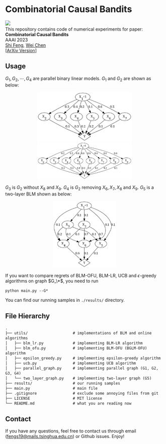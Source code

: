 # Combinatorial Causal Bandits
[![](https://tokei.rs/b1/github/fengtony686/CCB)](https://github.com/fengtony686/CCB)      
This repository contains code of numerical experiments for paper:         
**Combinatorial Causal Bandits**  
AAAI 2023  
[Shi Feng](https://fengshi.link/), [Wei Chen](https://www.microsoft.com/en-us/research/people/weic/)          
[[ArXiv Version](https://arxiv.org/abs/2206.01995)]

## Usage
$G_1,G_2,\cdots,G_4$ are parallel binary linear models. $G_1$ and $G_2$ are shown as below:
<center>
    <img src="https://github.com/fengtony686/CCB/raw/main/results/G1_structure.png" width="300"/><img src="https://github.com/fengtony686/CCB/raw/main/results/G2_structure.png" width="300"/>
</center>

$G_3$ is $G_2$ without $X_8$ and $X_9$. $G_4$ is $G_2$ removing $X_6,X_7,X_8$ and $X_9$.
$G_5$ is a two-layer BLM shown as below:
<center>
    <img src="https://github.com/fengtony686/CCB/raw/main/results/G5_structure.png" width="200"/>
</center>

If you want to compare regrets of BLM-OFU, BLM-LR, UCB and $\epsilon$-greedy algorithms on graph $G_\*$, you need to run
```
python main.py --G*
```
You can find our running samples in `./results/` directory.

## File Hierarchy

```
.
├── utils/                    # implementations of BLM and online algorithms
│   ├── blm_lr.py             # implementing BLM-LR algorithm
│   ├── blm_ofu.py            # implementing BLM-OFU (BGLM-OFU) algorithm
│   ├── epsilon_greedy.py     # implementing epsilon-greedy algorithm
│   ├── ucb.py                # implementing UCB algorithm
│   ├── parallel_graph.py     # implementing parallel graph (G1, G2, G3, G4)
│   └── two_layer_graph.py    # implementing two-layer graph (G5)
├── results/                  # our running samples
├── main.py                   # main file
├── .gitignore                # exclude some annoying files from git
├── LICENSE                   # MIT license
└── README.md                 # what you are reading now
```

## Contact

If you have any questions, feel free to contact us through email (fengs19@mails.tsinghua.edu.cn) or Github issues. Enjoy!
